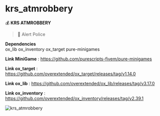 # krs_atmrobbery
:moneybag:  **KRS ATMROBBERY**  

> :police_car:  Alert Police

 **Dependencies**  
  ox_lib
  ox_inventory
  ox_target
  pure-minigames


  **Link MiniGame** : https://github.com/purescripts-fivem/pure-minigames

  **Link ox_target** : https://github.com/overextended/ox_target/releases/tag/v1.14.0

  **Link ox_lib** : https://github.com/overextended/ox_lib/releases/tag/v3.17.0

  **Link ox_inventory** : https://github.com/overextended/ox_inventory/releases/tag/v2.39.1


  
![krs_atmrobbery](https://github.com/Krs-Scripts/krs_atmrobbery/assets/131356071/cb4b831e-8f88-4dc7-a5f5-1f444789ad53)
